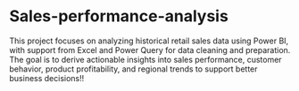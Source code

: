 # Sales-performance-analysis
This project focuses on analyzing historical retail sales data using Power BI, with support from Excel and Power Query for data cleaning and 
preparation. The goal is to derive actionable insights into sales performance, customer behavior, product profitability, and regional trends to 
support better business decisions!!
